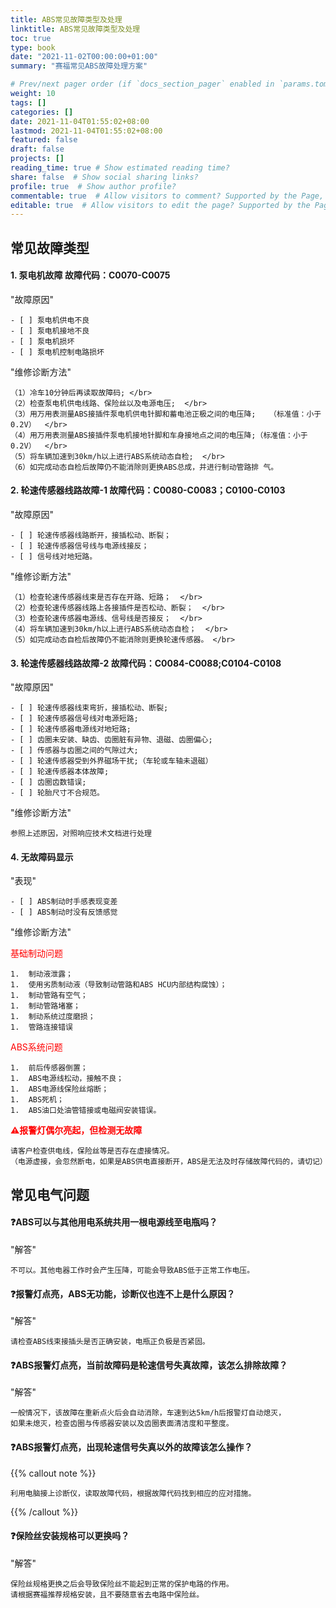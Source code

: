 ```yaml
---
title: ABS常见故障类型及处理
linktitle: ABS常见故障类型及处理
toc: true
type: book
date: "2021-11-02T00:00:00+01:00"
summary: "赛福常见ABS故障处理方案"

# Prev/next pager order (if `docs_section_pager` enabled in `params.toml`)
weight: 10
tags: []
categories: []
date: 2021-11-04T01:55:02+08:00
lastmod: 2021-11-04T01:55:02+08:00
featured: false
draft: false
projects: []
reading_time: true # Show estimated reading time?
share: false  # Show social sharing links?
profile: true  # Show author profile?
commentable: true  # Allow visitors to comment? Supported by the Page, Post, and Docs content types.
editable: true  # Allow visitors to edit the page? Supported by the Page, Post, and Docs content types.
---
```


## 常见故障类型


#### 1.  泵电机故障 故障代码：C0070-C0075
"故障原因"

	- [ ] 泵电机供电不良
	- [ ] 泵电机接地不良
	- [ ] 泵电机损坏
	- [ ] 泵电机控制电路损坏
"维修诊断方法"

	（1）冷车10分钟后再读取故障码; </br>
	（2）检查泵电机供电线路、保险丝以及电源电压;  </br>
	（3）用万用表测量ABS接插件泵电机供电针脚和蓄电池正极之间的电压降;   （标准值：小于0.2V）  </br>
	（4）用万用表测量ABS接插件泵电机接地针脚和车身接地点之间的电压降;（标准值：小于0.2V）  </br>
	（5）将车辆加速到30km/h以上进行ABS系统动态自检;  </br>
	（6）如完成动态自检后故障仍不能消除则更换ABS总成，并进行制动管路排 气。

#### 2. 轮速传感器线路故障-1 故障代码：C0080-C0083；C0100-C0103
"故障原因"

	- [ ] 轮速传感器线路断开，接插松动、断裂； 
	- [ ] 轮速传感器信号线与电源线接反； 
	- [ ] 信号线对地短路。

"维修诊断方法"

	（1）检查轮速传感器线束是否存在开路、短路；  </br>
	（2）检查轮速传感器线路上各接插件是否松动、断裂；  </br>
	（3）检查轮速传感器电源线、信号线是否接反；  </br>
	（4）将车辆加速到30km/h以上进行ABS系统动态自检；  </br>
	（5）如完成动态自检后故障仍不能消除则更换轮速传感器。 </br>

#### 3. 轮速传感器线路故障-2 故障代码：C0084-C0088;C0104-C0108
"故障原因"

	- [ ] 轮速传感器线束弯折，接插松动、断裂; 
	- [ ] 轮速传感器信号线对电源短路; 
	- [ ] 轮速传感器电源线对地短路; 
	- [ ] 齿圈未安装、缺齿、齿圈脏有异物、退磁、齿圈偏心; 
	- [ ] 传感器与齿圈之间的气隙过大; 
	- [ ] 轮速传感器受到外界磁场干扰;（车轮或车轴未退磁）
	- [ ] 轮速传感器本体故障; 
	- [ ] 齿圈齿数错误; 
	- [ ] 轮胎尺寸不合规范。


  "维修诊断方法"

	参照上述原因，对照响应技术文档进行处理

#### 4. 无故障码显示
 "表现"

	- [ ] ABS制动时手感表现变差
	- [ ] ABS制动时没有反馈感觉

  "维修诊断方法"

<p style="color:red"> 基础制动问题</p>

	1.	制动液泄露；
	1.	使用劣质制动液（导致制动管路和ABS HCU内部结构腐蚀）；
	1.	制动管路有空气；
	1.	制动管路堵塞；
	1.	制动系统过度磨损；
	1.	管路连接错误
<p style="color:red"> ABS系统问题</p>

	1.	前后传感器倒置；
	1.	ABS电源线松动，接触不良；
	1.	ABS电源线保险丝熔断；
	1.	ABS死机；
	1.	ABS油口处油管错接或电磁阀安装错误。

**<p style="color:red"> :warning:报警灯偶尔亮起，但检测无故障</p>**
```
请客户检查供电线，保险丝等是否存在虚接情况。
（电源虚接，会忽然断电，如果是ABS供电直接断开，ABS是无法及时存储故障代码的，请切记）
```


## 常见电气问题

####  :question:ABS可以与其他用电系统共用一根电源线至电瓶吗？
 "解答"

    不可以。其他电器工作时会产生压降，可能会导致ABS低于正常工作电压。

####  :question:报警灯点亮，ABS无功能，诊断仪也连不上是什么原因？
 "解答"

    请检查ABS线束接插头是否正确安装，电瓶正负极是否紧固。
####  :question:ABS报警灯点亮，当前故障码是轮速信号失真故障，该怎么排除故障？

"解答"

    一般情况下，该故障在重新点火后会自动消除，车速到达5km/h后报警灯自动熄灭，
    如果未熄灭，检查齿圈与传感器安装以及齿圈表面清洁度和平整度。

####  :question:ABS报警灯点亮，出现轮速信号失真以外的故障该怎么操作？

 {{% callout note %}}

    利用电脑接上诊断仪，读取故障代码，根据故障代码找到相应的应对措施。
{{% /callout %}}

####  :question:保险丝安装规格可以更换吗？

 "解答"

    保险丝规格更换之后会导致保险丝不能起到正常的保护电路的作用。
    请根据赛福推荐规格安装，且不要随意省去电路中保险丝。

